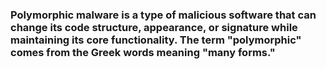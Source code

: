 ### Polymorphic malware is a type of malicious software that can change its code structure, appearance, or signature while maintaining its core functionality. The term "polymorphic" comes from the Greek words meaning "many forms."
